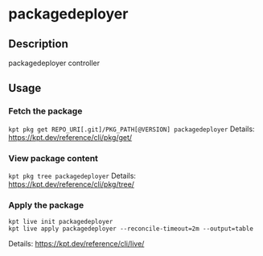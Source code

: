 # packagedeployer

## Description
packagedeployer controller

## Usage

### Fetch the package
`kpt pkg get REPO_URI[.git]/PKG_PATH[@VERSION] packagedeployer`
Details: https://kpt.dev/reference/cli/pkg/get/

### View package content
`kpt pkg tree packagedeployer`
Details: https://kpt.dev/reference/cli/pkg/tree/

### Apply the package
```
kpt live init packagedeployer
kpt live apply packagedeployer --reconcile-timeout=2m --output=table
```
Details: https://kpt.dev/reference/cli/live/
